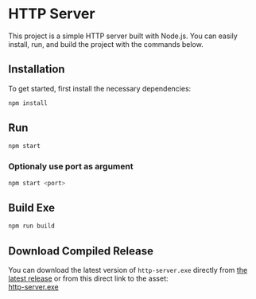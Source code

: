 # HTTP Server

This project is a simple HTTP server built with Node.js. You can easily install, run, and build the project with the commands below.

## Installation

To get started, first install the necessary dependencies:

```bash
npm install
```
## Run
```bash
npm start
```

### Optionaly use port as argument
```bash
npm start <port>
```

## Build Exe
```bash
npm run build
```
## Download Compiled Release
You can download the latest version of `http-server.exe` directly from [the latest release](https://github.com/cojmar/http-server/releases/latest) or from this direct link to the asset:  
[http-server.exe](https://github.com/cojmar/http-server/releases/download/1.0/http-server.exe)

